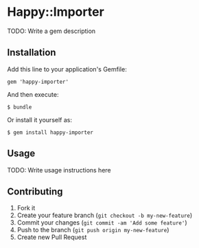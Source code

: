 # Happy::Importer

TODO: Write a gem description

## Installation

Add this line to your application's Gemfile:

    gem 'happy-importer'

And then execute:

    $ bundle

Or install it yourself as:

    $ gem install happy-importer

## Usage

TODO: Write usage instructions here

## Contributing

1. Fork it
2. Create your feature branch (`git checkout -b my-new-feature`)
3. Commit your changes (`git commit -am 'Add some feature'`)
4. Push to the branch (`git push origin my-new-feature`)
5. Create new Pull Request
